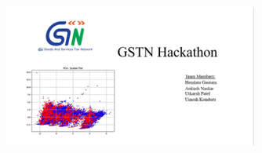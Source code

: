 
[![Presentation Preview](https://github.com/crystae2003/GSTN-Hackathon-2025/blob/main/Screenshot%202025-09-30%20222405.png)]([GSTN-presentation.pptx](https://github.com/crystae2003/GSTN-Hackathon-2025/blob/main/GSTN-Pressentation.pptx))
